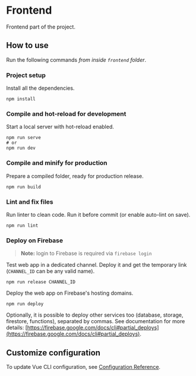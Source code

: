 # Frontend

Frontend part of the project.

## How to use

Run the following commands _from inside `frontend` folder_.

### Project setup

Install all the dependencies.

```
npm install
```

### Compile and hot-reload for development

Start a local server with hot-reload enabled.

```
npm run serve
# or
npm run dev
```

### Compile and minify for production

Prepare a compiled folder, ready for production release.

```
npm run build
```

### Lint and fix files

Run linter to clean code. Run it before commit (or enable auto-lint on save).

```
npm run lint
```

### Deploy on Firebase

> **Note:** login to Firebase is required via `firebase login`

Test web app in a dedicated channel. Deploy it and get the temporary link (`CHANNEL_ID` can be any valid name).

```
npm run release CHANNEL_ID
```

Deploy the web app on Firebase's hosting domains.

```
npm run deploy
```

Optionally, it is possible to deploy other services too (database, storage, firestore, functions), separated by commas. See documentation for more details: [https://firebase.google.com/docs/cli#partial_deploys](https://firebase.google.com/docs/cli#partial_deploys).

## Customize configuration

To update Vue CLI configuration, see [Configuration Reference](https://cli.vuejs.org/config/).
